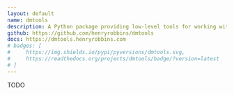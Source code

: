 ```yaml
---
layout: default
name: dmtools
description: A Python package providing low-level tools for working with digital media programmatically
github: https://github.com/henryrobbins/dmtools
docs: https://dmtools.henryrobbins.com
# badges: [
#     https://img.shields.io/pypi/pyversions/dmtools.svg,
#     https://readthedocs.org/projects/dmtools/badge/?version=latest
# ]
---
```

TODO